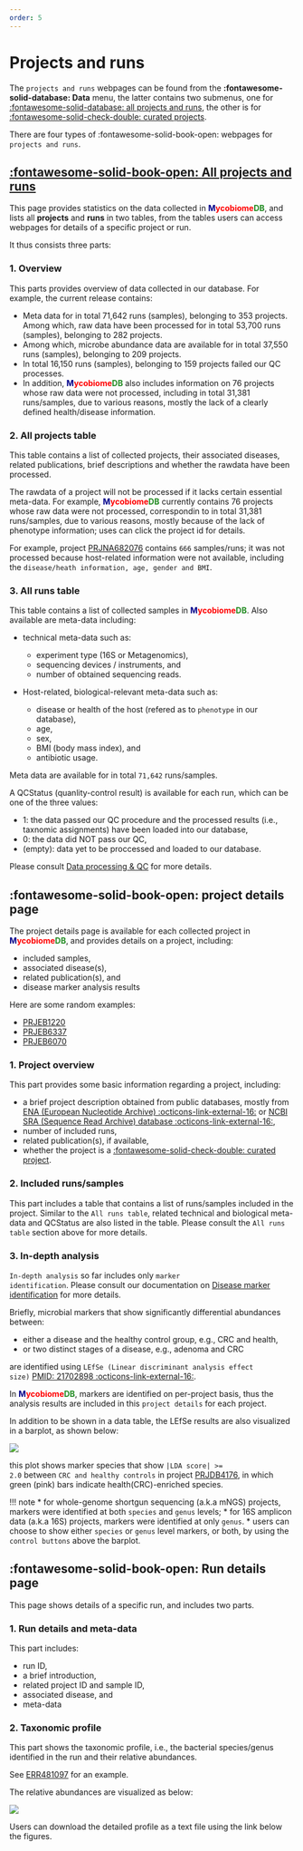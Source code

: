 ```yaml
---
order: 5
---
```

# Projects and runs

The <code>projects and runs</code> webpages can be found from the 
**:fontawesome-solid-database: Data** menu, the latter contains two submenus, one for [:fontawesome-solid-database: all projects and runs](https://gmrepo.humangut.info/data), the other is for [:fontawesome-solid-check-double: curated projects](https://gmrepo.humangut.info/data/curatedprojects).

There are four types of :fontawesome-solid-book-open: webpages for <code>projects and runs</code>. 

## [:fontawesome-solid-book-open: All projects and runs](https://gmrepo.humangut.info/data)

This page provides statistics on the data collected in <b><span style="color:darkblue">M</span><span style="color:red">ycobiome</span><span style="color:forestgreen">DB</span></b>, and lists all **projects** and **runs** in two tables, from the tables users can access webpages for details of a specific project or run.

It thus consists three parts:

### 1. Overview

This parts provides overview of data collected in our database. For example, the current release contains:

* Meta data for in total 71,642 runs (samples), belonging to 353 projects.
Among which, raw data have been processed for in total 53,700 runs (samples), belonging to 282 projects.
* Among which, microbe abundance data are available for in total 37,550 runs (samples), belonging to 209 projects.
* In total 16,150 runs (samples), belonging to 159 projects failed our QC processes.
* In addition, <b><span style="color:darkblue">M</span><span style="color:red">ycobiome</span><span style="color:forestgreen">DB</span></b> also includes information on 76 projects whose raw data were not processed, including in total 31,381 runs/samples, due to various reasons, mostly the lack of a clearly defined health/disease information.

### 2. All projects table

This table contains a list of collected projects, their associated diseases, related publications, brief descriptions and whether the rawdata have been processed.

The rawdata of a project will not be processed if it lacks certain essential meta-data. For example, <b><span style="color:darkblue">M</span><span style="color:red">ycobiome</span><span style="color:forestgreen">DB</span></b> currently contains 76 projects whose raw data were not processed, correspondin to in total 31,381 runs/samples, due to various reasons, mostly because of the lack of phenotype information; uses can click the project id for details.

For example, project [PRJNA682076](https://gmrepo.humangut.info/data/project/PRJNA682076) contains <code>666</code> samples/runs; it was not processed because host-related information were not available, including the <code>disease/heath information, age, gender and BMI</code>.

### 3. All runs table

This table contains a list of collected samples in <b><span style="color:darkblue">M</span><span style="color:red">ycobiome</span><span style="color:forestgreen">DB</span></b>. Also available are meta-data including:

* technical meta-data such as:

  * experiment type (16S or Metagenomics),
  * sequencing devices / instruments, and
  * number of obtained sequencing reads.

* Host-related, biological-relevant meta-data such as: 

  * disease or health of the host (refered as to <code>phenotype</code> in our database),
  * age,
  * sex,
  * BMI (body mass index), and
  * antibiotic usage.

Meta data are available for in total <code>71,642</code> runs/samples.

A QCStatus (quanlity-control result) is available for each run, which can be one of the three values:

* 1: the data passed our QC procedure and the processed results (i.e., taxnomic assignments) have been loaded into our database,
* 0: the data did NOT pass our QC,
* (empty): data yet to be proccessed and loaded to our database.

Please consult [Data processing & QC](/materialsandmethods/dataprocessingandqc/#quality-control) for more details.

## :fontawesome-solid-book-open: project details page

The project details page is available for each collected project in <b><span style="color:darkblue">M</span><span style="color:red">ycobiome</span><span style="color:forestgreen">DB</span></b>, and provides details on a project, including:

* included samples,
* associated disease(s),
* related publication(s), and
* disease marker analysis results

Here are some random examples:

* [PRJEB1220](https://gmrepo.humangut.info/data/project/PRJEB1220)
* [PRJEB6337](https://gmrepo.humangut.info/data/project/PRJEB6337)
* [PRJEB6070](https://gmrepo.humangut.info/data/project/PRJEB6070)

### 1. Project overview

This part provides some basic information regarding a project, including:

* a brief project description obtained from public databases, mostly from [ENA (European Nucleotide Archive) :octicons-link-external-16:](https://www.ebi.ac.uk/ena/browse) or [NCBI SRA (Sequence Read Archive) database :octicons-link-external-16:](https://www.ncbi.nlm.nih.gov/sra),
* number of included runs,
* related publication(s), if available,
* whether the project is a [:fontawesome-solid-check-double: curated project](https://gmrepo.humangut.info/data/curatedprojects).

### 2. Included runs/samples

This part includes a table that contains a list of runs/samples included in the project. Similar to the <code>All runs table</code>, related technical and biological meta-data and QCStatus are also listed in the table. Please consult the <code>All runs table</code> section above for more details.

### 3. In-depth analysis

<code>In-depth analysis</code> so far includes only <code>marker identification</code>. Please consult our documentation on [Disease marker identification](/materialsandmethods/indepthanalyses) for more details.

Briefly, microbial markers that show significantly differential abundances between:

* either a disease and the healthy control group, e.g., CRC and health,
* or two distinct stages of a disease, e.g., adenoma and CRC

are identified using <code>LEfSe (Linear discriminant analysis effect size)</code>
[PMID: 21702898  :octicons-link-external-16:](https://www.ncbi.nlm.nih.gov/pubmed/21702898).

In <b><span style="color:darkblue">M</span><span style="color:red">ycobiome</span><span style="color:forestgreen">DB</span></b>, markers are identified on per-project basis, thus the analysis results are included in this <code>project details</code> for each project.

In addition to be shown in a data table, the LEfSe results are also visualized in a barplot, as shown below:

![](https://github.com/evolgeniusteam/gmrepodocumentation/tree/gh-pages/websiteandUI/images/projectsandruns/phenotype_combinations_of_species_of_interests.png)

this plot shows marker species that show <code>|LDA score| >= 2.0</code> between <code>CRC and healthy controls</code> in project [PRJDB4176](https://gmrepo.humangut.info/data/project/PRJDB4176), in which green (pink) bars indicate health(CRC)-enriched species. 

!!! note
    * for whole-genome shortgun sequencing (a.k.a mNGS) projects, markers were identified at both <code>species</code> and <code>genus</code> levels;
    * for 16S amplicon data (a.k.a 16S) projects, markers were identified at only <code>genus</code>.
    * users can choose to show either <code>species</code> or <code>genus</code> level markers, or both, by using the <code>control buttons</code> above the barplot.

## :fontawesome-solid-book-open: Run details page

This page shows details of a specific run, and includes two parts.

### 1. Run details and meta-data

This part includes:

* run ID,
* a brief introduction,
* related project ID and sample ID,
* associated disease, and 
* meta-data

### 2. Taxonomic profile

This part shows the taxonomic profile, i.e., the bacterial species/genus identified in the run and their relative abundances. 

See [ERR481097](https://gmrepo.humangut.info/data/run/ERR481097) for an example.

The relative abundances are visualized as below:

![](https://github.com/evolgeniusteam/gmrepodocumentation/tree/gh-pages/websiteandUI/images/projectsandruns/run_taxon_profile.png)

Users can download the detailed profile as a text file using the link below the figures.
